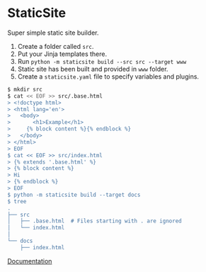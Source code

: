 # StaticSite

Super simple static site builder.

1. Create a folder called `src`.
2. Put your Jinja templates there.
3. Run `python -m staticsite build --src src --target www`
4. Static site has been built and provided in `www` folder.
5. Create a `staticsite.yaml` file to specify variables and plugins.

``` bash
$ mkdir src
$ cat << EOF >> src/.base.html
> <!doctype html>
> <html lang='en'>
>   <body>
>       <h1>Example</h1>
>     {% block content %}{% endblock %}
>   </body>
> </html>
> EOF
$ cat << EOF >> src/index.html
> {% extends '.base.html' %}
> {% block content %}
> Hi
> {% endblock %}
> EOF
$ python -m staticsite build --target docs
$ tree
.
├── src
│   ├── .base.html  # Files starting with . are ignored
│   └── index.html
│
└── docs
    ├── index.html
```

[Documentation](https://thesage21.github.io/staticsite/)
